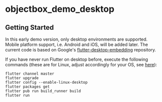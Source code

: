 # objectbox_demo_desktop

## Getting Started

In this early demo version, only desktop environments are supported. Mobile platform support, i.e. Android and iOS, will be added later. The current code is based on Google's [flutter-desktop-embedding](https://github.com/google/flutter-desktop-embedding) repository.

If you have never run Flutter on desktop before, execute the following commands (these are for Linux, adjust accordingly for your OS, see [here](https://github.com/flutter/flutter/wiki/Desktop-shells#tooling)):

    flutter channel master
    flutter upgrade
    flutter config --enable-linux-desktop
    flutter packages get
    flutter pub run build_runner build
    flutter run
